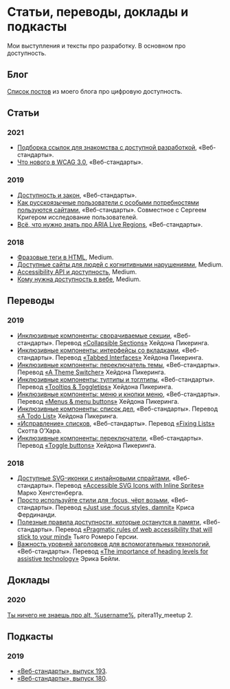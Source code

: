 # Статьи, переводы, доклады и подкасты
Мои выступления и тексты про разработку. В основном про доступность.

## Блог
[Список постов](https://tatiana-fokina-blog.ru/posts/) из моего блога про цифровую доступность.

## Статьи
### 2021
- [Подборка ссылок для знакомства с доступной разработкой](https://web-standards.ru/articles/a11y-links/), «Веб-стандарты».
- [Что нового в WCAG 3.0](https://web-standards.ru/articles/wcag3-changes/), «Веб-стандарты».
### 2019
- [Доступность и закон](https://web-standards.ru/articles/a11y-and-law/), «Веб-стандарты».
- [Как русскоязычные пользователи с особыми потребностями пользуются сайтами](https://web-standards.ru/articles/a11y-poll-2019/), «Веб-стандарты». Совместное с Сергеем Кригером исследование пользователей.
- [Всё, что нужно знать про ARIA Live Regions](https://web-standards.ru/articles/aria-live-regions/), «Веб-стандарты».
### 2018
- [Фразовые теги в HTML](https://medium.com/@fokinatatiana/%D1%84%D1%80%D0%B0%D0%B7%D0%BE%D0%B2%D1%8B%D0%B5-%D1%82%D0%B5%D0%B3%D0%B8-%D0%B2-html-1b71f0b047), Medium.
- [Доступные сайты для людей с когнитивными нарушениями](https://medium.com/@fokinatatiana/%D0%B4%D0%BE%D1%81%D1%82%D1%83%D0%BF%D0%BD%D1%8B%D0%B5-%D1%81%D0%B0%D0%B9%D1%82%D1%8B-%D0%B4%D0%BB%D1%8F-%D0%BB%D1%8E%D0%B4%D0%B5%D0%B9-%D1%81-%D0%BA%D0%BE%D0%B3%D0%BD%D0%B8%D1%82%D0%B8%D0%B2%D0%BD%D1%8B%D0%BC%D0%B8-%D0%BD%D0%B0%D1%80%D1%83%D1%88%D0%B5%D0%BD%D0%B8%D1%8F%D0%BC%D0%B8-791e64974420), Medium.
- [Accessibility API и доступность](https://medium.com/@fokinatatiana/accessibility-api-%D0%B8-%D0%B4%D0%BE%D1%81%D1%82%D1%83%D0%BF%D0%BD%D0%BE%D1%81%D1%82%D1%8C-5a0a93931397), Medium.
- [Кому нужна доступность в вебе](https://medium.com/@fokinatatiana/%D0%BA%D0%BE%D0%BC%D1%83-%D0%BD%D1%83%D0%B6%D0%BD%D0%B0-%D0%B4%D0%BE%D1%81%D1%82%D1%83%D0%BF%D0%BD%D0%BE%D1%81%D1%82%D1%8C-%D0%B2-%D0%B2%D0%B5%D0%B1%D0%B5-6a86dc3e532f), Medium.

## Переводы
### 2019
- [Инклюзивные компоненты: сворачиваемые секции](https://web-standards.ru/articles/collapsible-sections/), «Веб-стандарты». Перевод [«Collapsible Sections»](https://inclusive-components.design/collapsible-sections/) Хейдона Пикеринга.
- [Инклюзивные компоненты: интерфейсы со вкладками](https://web-standards.ru/articles/tabbed-interfaces/), «Веб-стандарты». Перевод [«Tabbed Interfaces»](https://inclusive-components.design/tabbed-interfaces/) Хейдона Пикеринга.
- [Инклюзивные компоненты: переключатель темы](https://web-standards.ru/articles/theme-switcher/), «Веб-стандарты». Перевод [«A Theme Switcher»](https://inclusive-components.design/a-theme-switcher/) Хейдона Пикеринга.
- [Инклюзивные компоненты: тултипы и тоглтипы](https://web-standards.ru/articles/tooltips-toggletips/), «Веб-стандарты». Перевод [«Tooltips & Toggletips»](https://inclusive-components.design/tooltips-toggletips/) Хейдона Пикеринга.
- [Инклюзивные компоненты: меню и кнопки меню](https://web-standards.ru/articles/menu-buttons/), «Веб-стандарты». Перевод [«Menus & menu buttons»](https://inclusive-components.design/menus-menu-buttons/) Хейдона Пикеринга.
- [Инклюзивные компоненты: список дел](https://web-standards.ru/articles/a-todo-list/), «Веб-стандарты». Перевод [«A Todo List»](https://inclusive-components.design/a-todo-list/) Хейдона Пикеринга.
- [«Исправление» списков](https://web-standards.ru/articles/fixing-lists/), «Веб-стандарты». Перевод [«Fixing Lists»](https://www.scottohara.me/blog/2019/01/12/lists-and-safari.html) Скотта О’Хара.
- [Инклюзивные компоненты: переключатели](https://web-standards.ru/articles/toggle-buttons/), «Веб-стандарты». Перевод [«Toggle buttons»](https://inclusive-components.design/toggle-button/) Хейдона Пикеринга.
### 2018
- [Доступные SVG-иконки с инлайновыми спрайтами](https://web-standards.ru/articles/accessible-svg-icons/), «Веб-стандарты». Перевод [«Accessible SVG Icons with Inline Sprites»](https://www.24a11y.com/2018/accessible-svg-icons-with-inline-sprites/) Марко Хенгстенберга.
- [Просто используйте стили для :focus, чёрт возьми](https://web-standards.ru/articles/just-use-focus/), «Веб-стандарты». Перевод [«Just use :focus styles, damnit»](https://gomakethings.com/just-use-focus-styles-damnit/) Криса Фердинанди.
- [Полезные правила доступности, которые останутся в памяти](https://web-standards.ru/articles/pragmatic-a11y-rules/), «Веб-стандарты». Перевод [«Pragmatic rules of web accessibility that will stick to your mind»](https://medium.com/free-code-camp/pragmatic-rules-of-web-accessibility-that-will-stick-to-your-mind-9d3eb85a1a28) Тьяго Ромеро Герсии.
- [Важность уровней заголовков для вспомогательных технологий](https://web-standards.ru/articles/heading-levels/), «Веб-стандарты». Перевод [«The importance of heading levels for assistive technology»](https://webdesign.tutsplus.com/articles/the-importance-of-heading-levels-for-assistive-technology--cms-31753) Эрика Бейли.

## Доклады
### 2020
[Ты ничего не знаешь про alt, %username%](https://youtu.be/bEj3qur8vjU), pitera11y_meetup 2.

## Подкасты
### 2019
- [«Веб-стандарты», выпуск 193](https://web-standards.ru/podcast/193/).
- [«Веб-стандарты», выпуск 180](https://web-standards.ru/podcast/180/).
